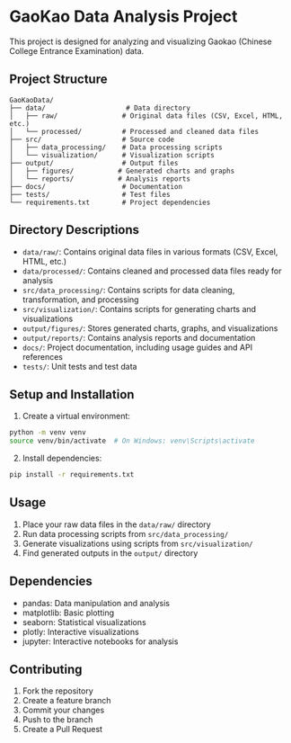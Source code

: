 # GaoKao Data Analysis Project

This project is designed for analyzing and visualizing Gaokao (Chinese College Entrance Examination) data.

## Project Structure

```
GaoKaoData/
├── data/                    # Data directory
│   ├── raw/                # Original data files (CSV, Excel, HTML, etc.)
│   └── processed/          # Processed and cleaned data files
├── src/                    # Source code
│   ├── data_processing/    # Data processing scripts
│   └── visualization/      # Visualization scripts
├── output/                 # Output files
│   ├── figures/           # Generated charts and graphs
│   └── reports/           # Analysis reports
├── docs/                   # Documentation
├── tests/                  # Test files
└── requirements.txt        # Project dependencies
```

## Directory Descriptions

- `data/raw/`: Contains original data files in various formats (CSV, Excel, HTML, etc.)
- `data/processed/`: Contains cleaned and processed data files ready for analysis
- `src/data_processing/`: Contains scripts for data cleaning, transformation, and processing
- `src/visualization/`: Contains scripts for generating charts and visualizations
- `output/figures/`: Stores generated charts, graphs, and visualizations
- `output/reports/`: Contains analysis reports and documentation
- `docs/`: Project documentation, including usage guides and API references
- `tests/`: Unit tests and test data

## Setup and Installation

1. Create a virtual environment:

```bash
python -m venv venv
source venv/bin/activate  # On Windows: venv\Scripts\activate
```

2. Install dependencies:

```bash
pip install -r requirements.txt
```

## Usage

1. Place your raw data files in the `data/raw/` directory
2. Run data processing scripts from `src/data_processing/`
3. Generate visualizations using scripts from `src/visualization/`
4. Find generated outputs in the `output/` directory

## Dependencies

- pandas: Data manipulation and analysis
- matplotlib: Basic plotting
- seaborn: Statistical visualizations
- plotly: Interactive visualizations
- jupyter: Interactive notebooks for analysis

## Contributing

1. Fork the repository
2. Create a feature branch
3. Commit your changes
4. Push to the branch
5. Create a Pull Request

